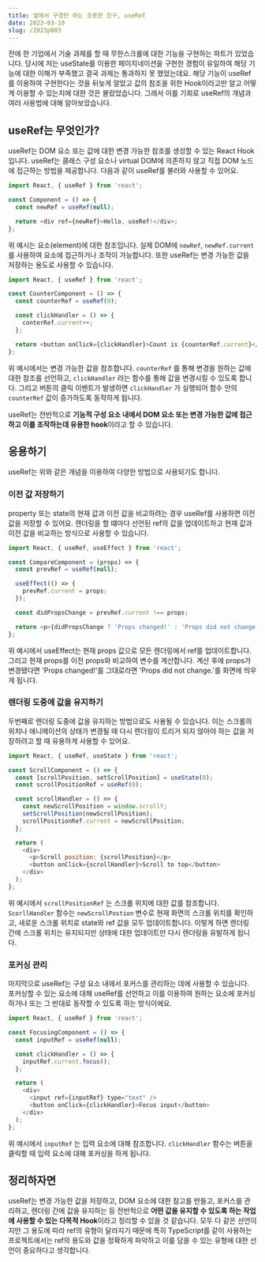 ```yaml
---
title: 옆에서 구경만 하는 조용한 친구, useRef
date: 2023-03-10
slug: /2023p003
---
```


전에 한 기업에서 기술 과제를 할 때 무한스크롤에 대한 기능을 구현하는 파트가 있었습니다. 당시에 저는 useState를 이용한 페이지네이션을 구현한 경험이 유일하여 해당 기능에 대한 이해가 부족했고 결국 과제는 통과하지 못 했었는데요. 해당 기능이 useRef를 이용하여 구현한다는 것을 뒤늦게 알았고 값의 참조을 위한 Hook이라고만 알고 어떻게 이용할 수 있는지에 대한 것은 몰랐었습니다. 그래서 이를 기회로 useRef의 개념과 여러 사용법에 대해 알아보았습니다.

## useRef는 무엇인가?

useRef는 DOM 요소 또는 값에 대한 변경 가능한 참조를 생성할 수 있는 React Hook입니다. useRef는 클래스 구성 요소나 virtual DOM에 의존하지 않고 직접 DOM 노드에 접근하는 방법을 제공합니다. 다음과 같이 useRef를 불러와 사용할 수 있어요.

```javascript
import React, { useRef } from 'react';

const Component = () => {
  const newRef = useRef(null);

  return <div ref={newRef}>Hello, useRef!</div>;
};
```

위 예시는 요소(element)에 대한 참조입니다. 실제 DOM에 `newRef`, `newRef.current` 를 사용하여 요소에 접근하거나 조작이 가능합니다. 또한 useRef는 변경 가능한 값을 저장하는 용도로 사용할 수 있습니다.

```javascript
import React, { useRef } from 'react';

const CounterComponent = () => {
  const counterRef = useRef(0);

  const clickHandler = () => {
    conterRef.current++;
  };

  return <button onClick={clickHandler}>Count is {counterRef.current}</button>;
};
```

위 예시에서는 변경 가능한 값을 참조합니다. `counterRef` 를 통해 변경을 원하는 값에 대한 참조를 선언하고, `clickHandler` 라는 함수를 통해 값을 변경시킬 수 있도록 합니다. 그리고 버튼의 클릭 이벤트가 발생하면 `clickHandler` 가 실행되어 함수 안의 `counterRef` 값이 증가하도록 동작하게 됩니다.

useRef는 전반적으로 **기능적 구성 요소 내에서 DOM 요소 또는 변경 가능한 값에 접근하고 이를 조작하는데 유용한 hook**이라고 할 수 있습니다.

## 응용하기

useRef는 위와 같은 개념을 이용하여 다양한 방법으로 사용되기도 합니다.

### 이전 값 저장하기

property 또는 state의 현재 값과 이전 값을 비교하려는 경우 useRef를 사용하면 이전 값을 저장할 수 있어요. 렌더링을 할 떄마다 선언된 ref의 값을 업데이트하고 현재 값과 이전 값을 비교하는 방식으로 사용할 수 있습니다.

```javascript
import React, { useRef, useEffect } from 'react';

const CompareComponent = (props) => {
  const prevRef = useRef(null);

  useEffect(() => {
    prevRef.current = props;
  });

  const didPropsChange = prevRef.current !== props;

  return <p>{didPropsChange ? 'Props changed!' : 'Props did not change.'}</p>;
};
```

위 예시에서 useEffect는 현재 props 값으로 모든 렌더링에서 ref를 업데이트합니다. 그리고 현재 props를 이전 props와 비교하여 변수를 계산합니다. 계산 후에 props가 변경됐다면 'Props changed!'를 그대로라면 'Props did not change.'를 화면에 띄우게 됩니다.

### 렌더링 도중에 값을 유지하기

두번째로 렌더링 도중에 값을 유지하는 방법으로도 사용될 수 있습니다. 이는 스크롤의 위치나 애니메이션의 상태가 변경될 때 다시 렌더링이 트리거 되지 않아야 하는 값을 저장하려고 할 때 유용하게 사용할 수 있어요.

```javascript
import React, { useRef, useState } from 'react';

const ScrollComponent = () => {
  const [scrollPosition, setScrollPosition] = useState(0);
  const scrollPositionRef = useRef(0);

  const scrollHandler = () => {
    const newScrollPosition = window.scrollY;
    setScrollPosition(newScrollPosition);
    scrollPositionRef.current = newScrollPosition;
  };

  return (
    <div>
      <p>Scroll position: {scrollPosition}</p>
      <button onClick={scrollHandler}>Scroll to top</button>
    </div>
  );
};
```

위 예시에서 `scrollPositionRef` 는 스크롤 위치에 대한 값를 참조합니다. `ScorllHandler` 함수는 `newScrollPostion` 변수로 현재 화면의 스크롤 위치를 확인하고, 새로운 스크롤 위치로 state와 ref 값을 모두 업데이트합니다. 이렇게 하면 렌더링 간에 스크롤 위치는 유지되지만 상태에 대한 업데이트만 다시 렌더링을 유발하게 됩니다.

### 포커싱 관리

마지막으로 useRef는 구성 요소 내에서 포커스를 관리하는 데에 사용할 수 있습니다. 포커싱할 수 있는 요소에 대해 useRef를 선언하고 이를 이용하여 원하는 요소에 포커싱하거나 또는 그 반대로 동작할 수 있도록 하는 방식이에요.

```javascript
import React, { useRef } from 'react';

const FocusingComponent = () => {
  const inputRef = useRef(null);

  const clickHandler = () => {
    inputRef.current.focus();
  };

  return (
    <div>
      <input ref={inputRef} type="text" />
      <button onClick={clickHandler}>Focus input</button>
    </div>
  );
};
```

위 예시에서 `inputRef` 는 입력 요소에 대해 참조합니다. `clickHandler` 함수는 버튼을 클릭할 때 입력 요소에 대해 포커싱을 하게 됩니다.

## 정리하자면

useRef는 변경 가능한 값을 저장하고, DOM 요소에 대한 참고를 만들고, 포커스를 관리하고, 렌더링 간에 값을 유지하는 등 전반적으로 **어떤 값을 유지할 수 있도록 하는 작업에 사용할 수 있는 다목적 Hook**이라고 정리할 수 있을 것 같습니다. 모두 다 같은 선언이지만 그 용도에 따라 ref의 유형이 달라지기 때문에 특히 TypeScript를 같이 사용하는 프로젝트에서는 ref의 용도와 값을 정확하게 파악하고 이를 담을 수 있는 유형에 대한 선언이 중요하다고 생각합니다.
